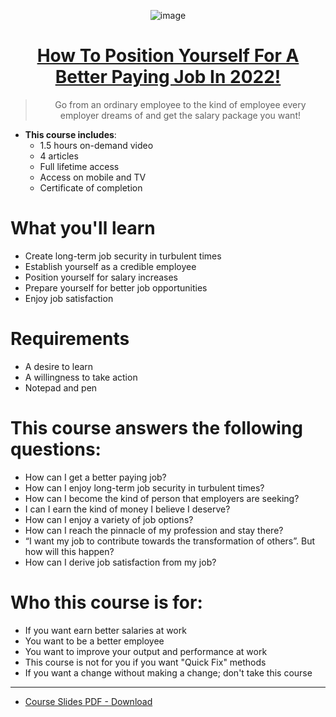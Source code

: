 <div align="center">
  
![image](https://user-images.githubusercontent.com/51442719/172661585-90b7b161-0bce-487b-9acc-16b7ff0fd1aa.png)

# [How To Position Yourself For A Better Paying Job In 2022!](https://www.udemy.com/course/career-how-to-position-yourself-for-a-better-paying-job/?couponCode=8E314D6CAA51C806DFDA)
> Go from an ordinary employee to the kind of employee every employer dreams of and get the salary package you want!

</div>

- **This course includes**:
  - 1.5 hours on-demand video
  - 4 articles
  - Full lifetime access
  - Access on mobile and TV
  - Certificate of completion

# What you'll learn
- Create long-term job security in turbulent times
- Establish yourself as a credible employee
- Position yourself for salary increases
- Prepare yourself for better job opportunities
- Enjoy job satisfaction

# Requirements
- A desire to learn
- A willingness to take action
- Notepad and pen

# This course answers the following questions:  
- How can I get a better paying job?
- How can I enjoy long-term job security in turbulent times?
- How can I become the kind of person that employers are seeking?
- I can I earn the kind of money I believe I deserve?
- How can I enjoy a variety of job options?
- How can I reach the pinnacle of my profession and stay there?
- “I want my job to contribute towards the transformation of others”. But how will this happen?
- How can I derive job satisfaction from my job?

# Who this course is for:
- If you want earn better salaries at work
- You want to be a better employee
- You want to improve your output and performance at work
- This course is not for you if you want "Quick Fix" methods
- If you want a change without making a change; don't take this course



---

- [Course Slides PDF - Download](https://startyourownbusinessacademy.com/wp-content/uploads/2016/05/How-To-Position-Yourself-For-A-Better-Paying-Job-%E2%80%93-Fast-1.pdf)
